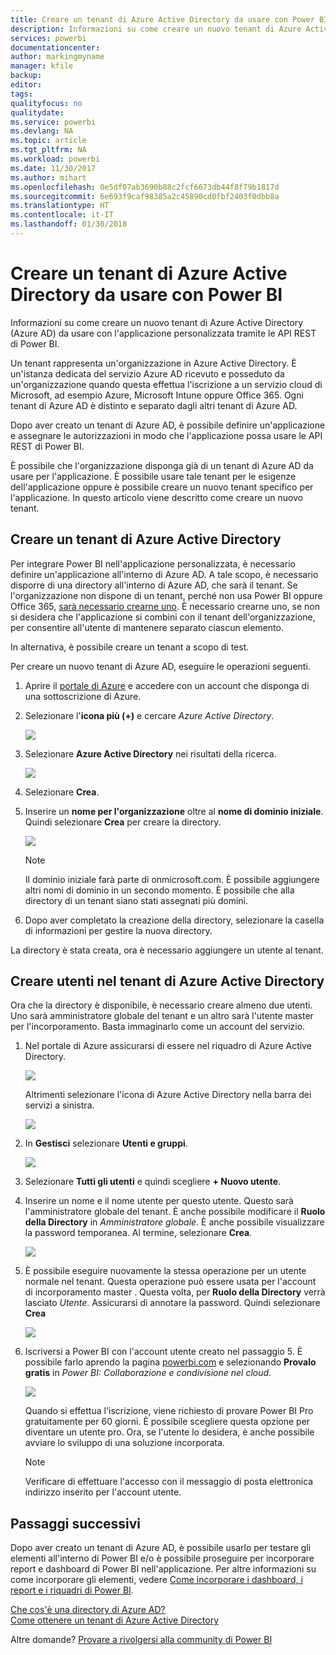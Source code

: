 ```yaml
---
title: Creare un tenant di Azure Active Directory da usare con Power BI
description: Informazioni su come creare un nuovo tenant di Azure Active Directory (Azure AD) da usare con l'applicazione personalizzata tramite le API REST di Power BI.
services: powerbi
documentationcenter: 
author: markingmyname
manager: kfile
backup: 
editor: 
tags: 
qualityfocus: no
qualitydate: 
ms.service: powerbi
ms.devlang: NA
ms.topic: article
ms.tgt_pltfrm: NA
ms.workload: powerbi
ms.date: 11/30/2017
ms.author: mihart
ms.openlocfilehash: 0e5df07ab3690b88c2fcf6673db44f8f79b1817d
ms.sourcegitcommit: 6e693f9caf98385a2c45890cd0fbf2403f0dbb8a
ms.translationtype: HT
ms.contentlocale: it-IT
ms.lasthandoff: 01/30/2018
---
```

# <a name="create-an-azure-active-directory-tenant-to-use-with-power-bi"></a>Creare un tenant di Azure Active Directory da usare con Power BI
Informazioni su come creare un nuovo tenant di Azure Active Directory (Azure AD) da usare con l'applicazione personalizzata tramite le API REST di Power BI.

Un tenant rappresenta un'organizzazione in Azure Active Directory. È un'istanza dedicata del servizio Azure AD ricevuto e posseduto da un'organizzazione quando questa effettua l'iscrizione a un servizio cloud di Microsoft, ad esempio Azure, Microsoft Intune oppure Office 365. Ogni tenant di Azure AD è distinto e separato dagli altri tenant di Azure AD.

Dopo aver creato un tenant di Azure AD, è possibile definire un'applicazione e assegnare le autorizzazioni in modo che l'applicazione possa usare le API REST di Power BI.

È possibile che l'organizzazione disponga già di un tenant di Azure AD da usare per l'applicazione. È possibile usare tale tenant per le esigenze dell'applicazione oppure è possibile creare un nuovo tenant specifico per l'applicazione. In questo articolo viene descritto come creare un nuovo tenant.

## <a name="create-an-azure-active-directory-tenant"></a>Creare un tenant di Azure Active Directory
Per integrare Power BI nell'applicazione personalizzata, è necessario definire un'applicazione all'interno di Azure AD. A tale scopo, è necessario disporre di una directory all'interno di Azure AD, che sarà il tenant. Se l'organizzazione non dispone di un tenant, perché non usa Power BI oppure Office 365, [sarà necessario crearne uno](https://docs.microsoft.com/azure/active-directory/develop/active-directory-howto-tenant). È necessario crearne uno, se non si desidera che l'applicazione si combini con il tenant dell'organizzazione, per consentire all'utente di mantenere separato ciascun elemento.

In alternativa, è possibile creare un tenant a scopo di test.

Per creare un nuovo tenant di Azure AD, eseguire le operazioni seguenti.

1. Aprire il [portale di Azure](https://portal.azure.com) e accedere con un account che disponga di una sottoscrizione di Azure.
2. Selezionare l'**icona più (+)** e cercare *Azure Active Directory*.
   
    ![](media/create-an-azure-active-directory-tenant/new-directory.png)
3. Selezionare **Azure Active Directory** nei risultati della ricerca.
   
    ![](media/create-an-azure-active-directory-tenant/new-directory2.png)
4. Selezionare **Crea**.
5. Inserire un **nome per l'organizzazione** oltre al **nome di dominio iniziale**. Quindi selezionare **Crea** per creare la directory.
   
    ![](media/create-an-azure-active-directory-tenant/organization-and-domain.png)
   
   > [!NOTE]
   > Il dominio iniziale farà parte di onmicrosoft.com. È possibile aggiungere altri nomi di dominio in un secondo momento. È possibile che alla directory di un tenant siano stati assegnati più domini.
   > 
   > 
6. Dopo aver completato la creazione della directory, selezionare la casella di informazioni per gestire la nuova directory.

La directory è stata creata, ora è necessario aggiungere un utente al tenant.

## <a name="create-some-users-in-your-azure-active-directory-tenant"></a>Creare utenti nel tenant di Azure Active Directory
Ora che la directory è disponibile, è necessario creare almeno due utenti. Uno sarà amministratore globale del tenant e un altro sarà l'utente master per l'incorporamento. Basta immaginarlo come un account del servizio.

1. Nel portale di Azure assicurarsi di essere nel riquadro di Azure Active Directory.
   
    ![](media/create-an-azure-active-directory-tenant/aad-flyout.png)
   
    Altrimenti selezionare l'icona di Azure Active Directory nella barra dei servizi a sinistra.
   
    ![](media/create-an-azure-active-directory-tenant/aad-service.png)
2. In **Gestisci** selezionare **Utenti e gruppi**.
   
    ![](media/create-an-azure-active-directory-tenant/users-and-groups.png)
3. Selezionare **Tutti gli utenti** e quindi scegliere **+ Nuovo utente**.
4. Inserire un nome e il nome utente per questo utente. Questo sarà l'amministratore globale del tenant. È anche possibile modificare il **Ruolo della Directory** in *Amministratore globale*. È anche possibile visualizzare la password temporanea. Al termine, selezionare **Crea**.
   
    ![](media/create-an-azure-active-directory-tenant/global-admin.png)
5. È possibile eseguire nuovamente la stessa operazione per un utente normale nel tenant. Questa operazione può essere usata per l'account di incorporamento master . Questa volta, per **Ruolo della Directory** verrà lasciato *Utente*. Assicurarsi di annotare la password. Quindi selezionare **Crea**
   
    ![](media/create-an-azure-active-directory-tenant/pbiembed-user.png)
6. Iscriversi a Power BI con l'account utente creato nel passaggio 5. È possibile farlo aprendo la pagina [powerbi.com](https://powerbi.microsoft.com/get-started/) e selezionando **Provalo gratis** in *Power BI: Collaborazione e condivisione nel cloud*.
   
    ![](media/create-an-azure-active-directory-tenant/try-powerbi-free.png)
   
    Quando si effettua l'iscrizione, viene richiesto di provare Power BI Pro gratuitamente per 60 giorni. È possibile scegliere questa opzione per diventare un utente pro. Ora, se l'utente lo desidera, è anche possibile avviare lo sviluppo di una soluzione incorporata.
   
   > [!NOTE]
   > Verificare di effettuare l'accesso con il messaggio di posta elettronica indirizzo inserito per l'account utente.
   > 
   > 

## <a name="next-steps"></a>Passaggi successivi
Dopo aver creato un tenant di Azure AD, è possibile usarlo per testare gli elementi all'interno di Power BI e/o è possibile proseguire per incorporare report e dashboard di Power BI nell'applicazione. Per altre informazioni su come incorporare gli elementi, vedere [Come incorporare i dashboard, i report e i riquadri di Power BI](embedding-content.md).

[Che cos'è una directory di Azure AD?](https://docs.microsoft.com/azure/active-directory/active-directory-whatis)  
[Come ottenere un tenant di Azure Active Directory](https://docs.microsoft.com/azure/active-directory/develop/active-directory-howto-tenant)  

Altre domande? [Provare a rivolgersi alla community di Power BI](http://community.powerbi.com/)

